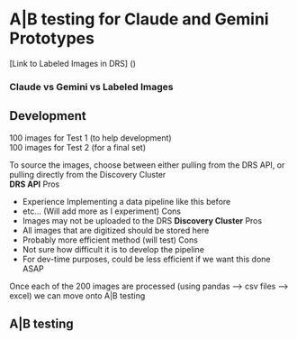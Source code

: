 # A|B testing for Claude and Gemini Prototypes
[Link to Labeled Images in DRS] () 
### Claude vs Gemini vs Labeled Images

## Development
100 images for Test 1 (to help development)  
100 images for Test 2 (for a final set)  

To source the images, choose between either pulling from the DRS API, or pulling directly from the Discovery Cluster  
**DRS API**
Pros
  - Experience Implementing a data pipeline like this before
  - etc... (Will add more as I experiment)
Cons
  - Images may not be uploaded to the DRS
**Discovery Cluster**
Pros
  - All images that are digitized should be stored here
  - Probably more efficient method (will test)
Cons
  - Not sure how difficult it is to develop the pipeline
  - For dev-time purposes, could be less efficient if we want this done ASAP

Once each of the 200 images are processed (using pandas --> csv files --> excel) we can move onto A|B testing

## A|B testing

